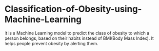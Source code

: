 # Classification-of-Obesity-using-Machine-Learning

It is a Machine Learning model to predict the class of obesity to which a person belongs, based on their habits instead of BMI(Body Mass Index). 
It helps people prevent obesity by alerting them.
